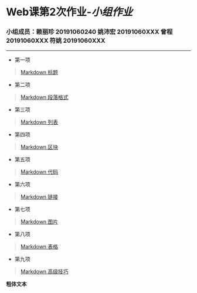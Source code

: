 # Web课第2次作业-_小组作业_
### 小组成员：赖丽珍 20191060240 姚沛宏 20191060XXX 曾程 20191060XXX 符姚 20191060XXX
----------

* 第一项
 >[Markdown 标题](https://www.runoob.com/markdown/md-title.html)

* 第二项
 >[Markdown 段落格式](https://www.runoob.com/markdown/md-paragraph.html)

* 第三项
 >[Markdown 列表](https://www.runoob.com/markdown/md-lists.html)

* 第四项
 >[Markdown 区块](https://www.runoob.com/markdown/md-block.html)

* 第五项
 >[Markdown 代码](https://www.runoob.com/markdown/md-code.html)

* 第六项
 >[Markdown 链接](https://www.runoob.com/markdown/md-link.html)

* 第七项
 >[Markdown 图片](https://www.runoob.com/markdown/md-image.html)

* 第八项
 >[Markdown 表格](https://www.runoob.com/markdown/md-table.html)

* 第九项
 >[Markdown 高级技巧](https://www.runoob.com/markdown/md-advance.html)
 >

**粗体文本**

